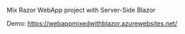 Mix Razor WebApp project with Server-Side Blazor

Demo: https://webappmixedwithblazor.azurewebsites.net/